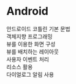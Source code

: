 # Android
안드로이드 코틀린 기본 문법<br>
객체지향 프로그래밍<br>
뷰를 이용한 화면 구성<br>
뷰를 배치하는 레이아웃<br>
사용자 이벤트 처리<br>
리소스 활용<br>
다이얼로그 알림 사용<br>
